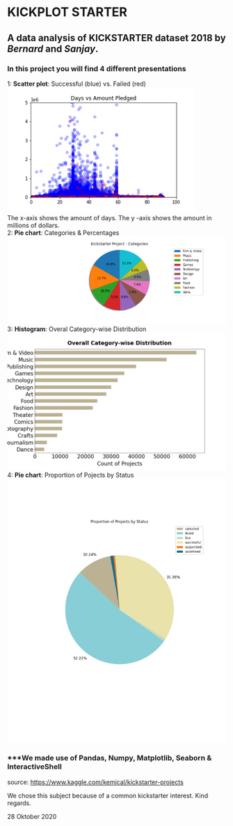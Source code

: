 # **KICKPLOT STARTER**
## **A data analysis of KICKSTARTER dataset 2018 by *Bernard* and *Sanjay*.**

### **In this project you will find 4 different presentations**

1: **Scatter plot**: Successful (blue) vs. Failed (red)  
![Scatter](scatter_daysvspledged.png)  
The x-axis shows the amount of days.  The y -axis shows the amount in millions of dollars.  
2: **Pie chart**: Categories & Percentages
![Pie](pie_categories.png)
3: **Histogram**: Overal Category-wise Distribution  
![Hist](bar_overallcategorywisedistribution.png)
4: **Pie chart**: Proportion of Pojects by Status  
![PieII](pie_proportionofprojectsbystatus.png)

### ***We made use of Pandas, Numpy, Matplotlib, Seaborn & InteractiveShell
source: https://www.kaggle.com/kemical/kickstarter-projects


We chose this subject because of a common kickstarter interest.  Kind regards.

28 Oktober 2020
